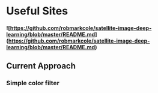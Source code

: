 # Useful Sites

#### ![https://github.com/robmarkcole/satellite-image-deep-learning/blob/master/README.md] (https://github.com/robmarkcole/satellite-image-deep-learning/blob/master/README.md)

## Current Approach

### Simple color filter
 
